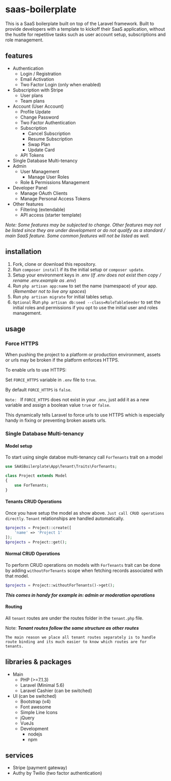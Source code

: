 # saas-boilerplate
This is a SaaS boilerplate built on top of the Laravel framework. 
Built to provide developers with a template to kickoff their SaaS application,
without the hustle for repetitive tasks such as user account setup, subscriptions 
and role management.

## features
- Authentication
    - Login / Registration
    - Email Activation
    - Two Factor Login (only when enabled)
- Subscription with Stripe
    - User plans
    - Team plans
- Account (User Account)
    - Profile Update
    - Change Password
    - Two Factor Authentication
    - Subscription
        - Cancel Subscription
        - Resume Subscription
        - Swap Plan
        - Update Card
    - API Tokens
- Single Database Multi-tenancy
- Admin
    - User Management
        - Manage User Roles
    - Role & Permissions Management
- Developer Panel
    - Manage OAuth Clients
    - Manage Personal Access Tokens   
- Other features
    - Filtering (extendable)
    - API access (starter template)

*Note: Some features may be subjected to change. Other features may not be listed 
since they are under development or do not qualify as a standard / main SaaS feature. 
Some common features will not be listed as well.*

## installation
1. Fork, clone or download this repository.
2. Run `composer install` if its the initial setup or `composer update`.
3. Setup your environment keys in .env 
    (*If .env does not exist then copy / rename .env.example as .env*)
4. Run `php artisan app:name` to set the name (namespace) of your app. 
    (*Remember not to live any spaces*)
5. Run `php artisan migrate` for initial tables setup.
6. `Optional` Run `php artisan db:seed --class=RoleTableSeeder` to set the initial 
    roles and permissions if you opt to use the initial user and roles management.

## usage
### Force HTTPS
When pushing the project to a platform or production environment, 
assets or urls may be broken if the platform enforces HTTPS.
 
To enable urls to use HTTPS:

Set `FORCE_HTTPS` variable in `.env` file to `true`. 

By default `FORCE_HTTPS` is `false`.

```Note: ``` If `FORCE_HTTPS` does not exist in your `.env`, 
just add it as a new variable and assign a boolean value `true` or `false`.

This dynamically tells Laravel to force urls to use HTTPS which is especially 
handy in fixing or preventing  broken assets urls.

### Single Database Multi-tenancy
#### Model setup
To start using single databse multi-tenancy call `ForTenants` trait on a model
```php
use SAASBoilerplate\App\Tenant\Traits\ForTenants;

class Project extends Model
{
    use ForTenants;
}
```

#### Tenants CRUD Operations
Once you have setup the model as show above. `Just call CRUD operations directly`. 
`Tenant` relationships are handled automatically.

```php
$projects = Project::create([
    'name' => 'Project 1'
]);
$projects = Project::get();
```

#### Normal CRUD Operations
To perform CRUD operations on models with `ForTenants` trait can be done by 
adding `withoutForTenants` scope when fetching records associated with that model.

```php
$projects = Project::withoutForTenants()->get();
```

***This comes in handy for example in: admin or moderation operations***

#### Routing
All `tenant` routes are under the routes folder in the `tenant.php` file.

Note: ***Tenant routes follow the same structure as other routes***

`The main reason we place all tenant routes separately is to handle route binding and
its much easier to know which routes are for tenants.`

## libraries & packages
- Main
    - PHP (>=7.1.3)
    - Laravel (Minimal 5.6)
    - Laravel Cashier (can be switched)
- UI (can be switched)
    - Bootstrap (v4)
    - Font awesome
    - Simple Line Icons
    - jQuery
    - VueJs
    - Development
        - nodejs
        - npm

## services
- Stripe (payment gateway)
- Authy by Twilio (two factor authentication)